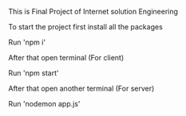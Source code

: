 This is Final Project of Internet solution Engineering

To start the project first install all the packages 

Run 'npm i'

After that open terminal (For client)

Run 'npm start'

After that open another terminal (For server)

Run 'nodemon app.js'
